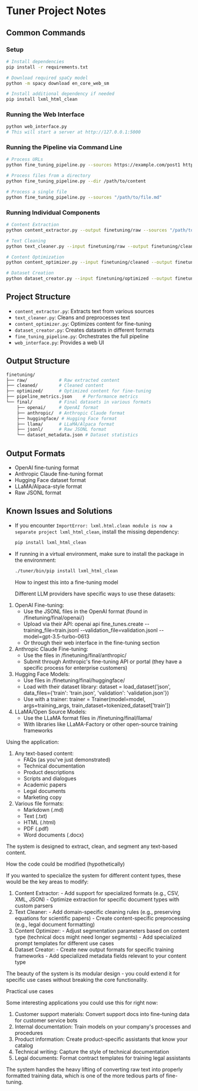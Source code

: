 # Tuner Project Notes

## Common Commands

### Setup

```bash
# Install dependencies
pip install -r requirements.txt

# Download required spaCy model
python -m spacy download en_core_web_sm

# Install additional dependency if needed
pip install lxml_html_clean
```

### Running the Web Interface

```bash
python web_interface.py
# This will start a server at http://127.0.0.1:5000
```

### Running the Pipeline via Command Line

```bash
# Process URLs
python fine_tuning_pipeline.py --sources https://example.com/post1 https://example.com/post2

# Process files from a directory
python fine_tuning_pipeline.py --dir /path/to/content

# Process a single file
python fine_tuning_pipeline.py --sources "/path/to/file.md"
```

### Running Individual Components

```bash
# Content Extraction
python content_extractor.py --output finetuning/raw --sources "/path/to/file.md"

# Text Cleaning
python text_cleaner.py --input finetuning/raw --output finetuning/cleaned

# Content Optimization
python content_optimizer.py --input finetuning/cleaned --output finetuning/optimized

# Dataset Creation
python dataset_creator.py --input finetuning/optimized --output finetuning/final --val-ratio 0.1
```

## Project Structure

- `content_extractor.py`: Extracts text from various sources
- `text_cleaner.py`: Cleans and preprocesses text
- `content_optimizer.py`: Optimizes content for fine-tuning
- `dataset_creator.py`: Creates datasets in different formats
- `fine_tuning_pipeline.py`: Orchestrates the full pipeline
- `web_interface.py`: Provides a web UI

## Output Structure

```bash
finetuning/
├── raw/            # Raw extracted content
├── cleaned/        # Cleaned content
├── optimized/      # Optimized content for fine-tuning
├── pipeline_metrics.json    # Performance metrics
└── final/          # Final datasets in various formats
    ├── openai/     # OpenAI format
    ├── anthropic/  # Anthropic Claude format
    ├── huggingface/ # Hugging Face format
    ├── llama/      # LLaMA/Alpaca format
    ├── jsonl/      # Raw JSONL format
    └── dataset_metadata.json # Dataset statistics
```

## Output Formats

- OpenAI fine-tuning format
- Anthropic Claude fine-tuning format
- Hugging Face dataset format
- LLaMA/Alpaca-style format
- Raw JSONL format

## Known Issues and Solutions

- If you encounter `ImportError: lxml.html.clean module is now a separate project lxml_html_clean`, install the missing dependency:

  ```bash
  pip install lxml_html_clean
  ```

- If running in a virtual environment, make sure to install the package in the environment:

  ```bash
  ./tuner/bin/pip install lxml_html_clean
  ```

  How to ingest this into a fine-tuning model

  Different LLM providers have specific ways to use these datasets:

1. OpenAI Fine-tuning:
    - Use the JSONL files in the OpenAI format (found in /finetuning/final/openai/)
    - Upload via their API: openai api fine_tunes.create --training_file=train.jsonl --validation_file=validation.jsonl
  --model=gpt-3.5-turbo-0613
    - Or through their web interface in the fine-tuning section
2. Anthropic Claude Fine-tuning:
    - Use the files in /finetuning/final/anthropic/
    - Submit through Anthropic's fine-tuning API or portal (they have a specific process for enterprise customers)
3. Hugging Face Models:
    - Use files in /finetuning/final/huggingface/
    - Load with their dataset library: dataset = load_dataset('json', data_files={'train': 'train.json', 'validation': 'validation.json'})
    - Use with a trainer: trainer = Trainer(model=model, args=training_args, train_dataset=tokenized_dataset['train'])
4. LLaMA/Open Source Models:
    - Use the LLaMA format files in /finetuning/final/llama/
    - With libraries like LLaMA-Factory or other open-source training frameworks

  Using the application:

1. Any text-based content:
    - FAQs (as you've just demonstrated)
    - Technical documentation
    - Product descriptions
    - Scripts and dialogues
    - Academic papers
    - Legal documents
    - Marketing copy
2. Various file formats:
    - Markdown (.md)
    - Text (.txt)
    - HTML (.html)
    - PDF (.pdf)
    - Word documents (.docx)

  The system is designed to extract, clean, and segment any text-based content.

  How the code could be modified (hypothetically)

  If you wanted to specialize the system for different content types, these would be the key areas to modify:

  1. Content Extractor:
    - Add support for specialized formats (e.g., CSV, XML, JSON)
    - Optimize extraction for specific document types with custom parsers
  2. Text Cleaner:
    - Add domain-specific cleaning rules (e.g., preserving equations for scientific papers)
    - Create content-specific preprocessing (e.g., legal document formatting)
  3. Content Optimizer:
    - Adjust segmentation parameters based on content type (technical docs might need longer segments)
    - Add specialized prompt templates for different use cases
  4. Dataset Creator:
    - Create new output formats for specific training frameworks
    - Add specialized metadata fields relevant to your content type

  The beauty of the system is its modular design - you could extend it for specific use cases without breaking the core functionality.

  Practical use cases

  Some interesting applications you could use this for right now:

  1. Customer support materials: Convert support docs into fine-tuning data for customer service bots
  2. Internal documentation: Train models on your company's processes and procedures
  3. Product information: Create product-specific assistants that know your catalog
  4. Technical writing: Capture the style of technical documentation
  5. Legal documents: Format contract templates for training legal assistants

  The system handles the heavy lifting of converting raw text into properly formatted training data, which is one of the more tedious parts
  of fine-tuning.
